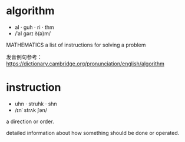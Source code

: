 # algorithm  
- al · guh · ri · thm
- /ˈal  ɡərɪ  ð(ə)m/  

MATHEMATICS
a list of instructions for solving a problem

发音例句参考：https://dictionary.cambridge.org/pronunciation/english/algorithm

# instruction
- uhn · struhk · shn
- /ɪnˈ  strʌk  ʃən/

a direction or order.

detailed information about how something should be done or operated.
